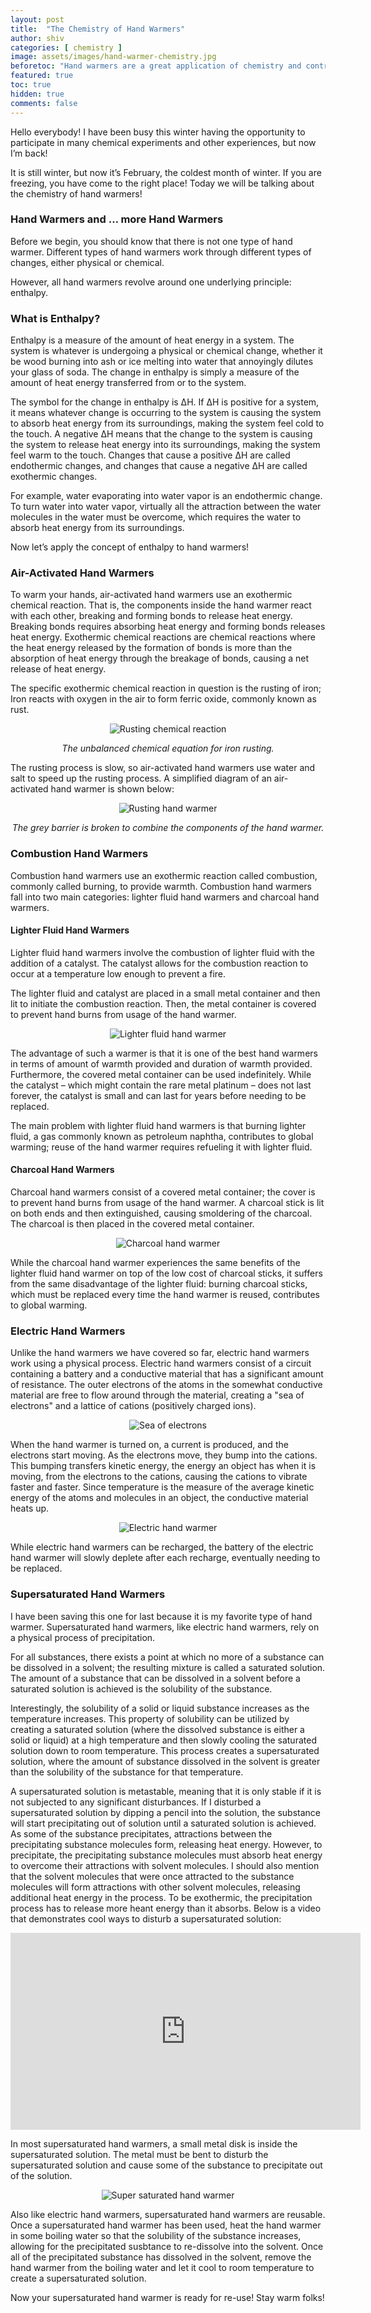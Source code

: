 ```yaml
---
layout: post
title:  "The Chemistry of Hand Warmers"
author: shiv
categories: [ chemistry ]
image: assets/images/hand-warmer-chemistry.jpg
beforetoc: "Hand warmers are a great application of chemistry and controlled reactions."
featured: true
toc: true
hidden: true
comments: false
---
```

<p>Hello everybody! I have been busy this winter having the opportunity to participate in many chemical experiments and other experiences, but now I’m back!</p>

<p>It is still winter, but now it’s February, the coldest month of winter. If you are freezing, you have come to the right place! Today we will be talking about the chemistry of hand warmers!
</p>

### Hand Warmers and … more Hand Warmers
<p>Before we begin, you should know that there is not one type of hand warmer. Different types of hand warmers work through different types of changes, either physical or chemical.</p>

<p>However, all hand warmers revolve around one underlying principle: enthalpy.</p>

### What is Enthalpy?
<p>Enthalpy is a measure of the amount of heat energy in a system. The system is whatever is undergoing a physical or chemical change, whether it be wood burning into ash or ice melting into water that annoyingly dilutes your glass of soda. The change in enthalpy is simply a measure of the amount of heat energy transferred from or to the system.</p>

<p>The symbol for the change in enthalpy is ΔH. If ΔH is positive for a system, it means whatever change is occurring to the system is causing the system to absorb heat energy from its surroundings, making the system feel cold to the touch. A negative ΔH means that the change to the system is causing the system to release heat energy into its surroundings, making the system feel warm to the touch. Changes that cause a positive ΔH are called endothermic changes, and changes that cause a negative ΔH are called exothermic changes.</p>

<p>For example, water evaporating into water vapor is an endothermic change. To turn water into water vapor, virtually all the attraction between the water molecules in the water must be overcome, which requires the water to absorb heat energy from its surroundings.</p>

<p>Now let’s apply the concept of enthalpy to hand warmers!</p>


### Air-Activated Hand Warmers
<p>To warm your hands, air-activated hand warmers use an exothermic chemical reaction. That is, the components inside the hand warmer react with each other, breaking and forming bonds to release heat energy. Breaking bonds requires absorbing heat energy and forming bonds releases heat energy. Exothermic chemical reactions are chemical reactions where the heat energy released by the formation of bonds is more than the absorption of heat energy through the breakage of bonds, causing a net release of heat energy.</p>

<p>The specific exothermic chemical reaction in question is the rusting of iron; Iron reacts with oxygen in the air to form ferric oxide, commonly known as rust.</p>

<p style="text-align: center;">
<img class="shadow-lg" src="{{site.baseurl}}/assets/images/fe2o3.png" alt="Rusting chemical reaction" class="center" /></p>
<p   style="text-align: center;">
<i>The unbalanced chemical equation for iron rusting.</i>
</p>

<p>The rusting process is slow, so air-activated hand warmers use water and salt to speed up the rusting process. A simplified diagram of an air-activated hand warmer is shown below:</p>
<p style="text-align: center;">
<img class="shadow-lg" src="{{site.baseurl}}/assets/images/hand-warmer-rust-labeled.png" alt="Rusting hand warmer" class="center" /></p>
<p   style="text-align: center;">
<i>The grey barrier is broken to combine the components of the hand warmer.</i>
</p>

### Combustion Hand Warmers
<p>Combustion hand warmers use an exothermic reaction called combustion, commonly called burning, to provide warmth. Combustion hand warmers fall into two main categories: lighter fluid hand warmers and charcoal hand warmers.</p>

#### Lighter Fluid Hand Warmers
<p>Lighter fluid hand warmers involve the combustion of lighter fluid with the addition of a catalyst. The catalyst allows for the combustion reaction to occur at a temperature low enough to prevent a fire.</p>

<p>The lighter fluid and catalyst are placed in a small metal container and then lit to initiate the combustion reaction. Then, the metal container is covered to prevent hand burns from usage of the hand warmer.</p>

<p style="text-align: center;">
<img class="shadow-lg" src="{{site.baseurl}}/assets/images/lighter-fluid-hand-warmer.jpg" alt="Lighter fluid hand warmer" class="center" /></p>

<p>The advantage of such a warmer is that it is one of the best hand warmers in terms of amount of warmth provided and duration of warmth provided. Furthermore, the covered metal container can be used indefinitely. While the catalyst – which might contain the rare metal platinum – does not last forever, the catalyst is small and can last for years before needing to be replaced.</p>

<p>The main problem with lighter fluid hand warmers is that burning lighter fluid, a gas commonly known as petroleum naphtha, contributes to global warming; reuse of the hand warmer requires refueling it with lighter fluid.</p> 

#### Charcoal Hand Warmers
<p>Charcoal hand warmers consist of a covered metal container; the cover is to prevent hand burns from usage of the hand warmer. A charcoal stick is lit on both ends and then extinguished, causing smoldering of the charcoal. The charcoal is then placed in the covered metal container.</p>

<p style="text-align: center;">
<img class="shadow-lg" src="{{site.baseurl}}/assets/images/charcoal-hand-warmer.png" alt="Charcoal hand warmer" class="center" /></p>

<p>While the charcoal hand warmer experiences the same benefits of the lighter fluid hand warmer on top of the low cost of charcoal sticks, it suffers from the same disadvantage of the lighter fluid: burning charcoal sticks, which must be replaced every time the hand warmer is reused, contributes to global warming.</p>

### Electric Hand Warmers

Unlike the hand warmers we have covered so far, electric hand warmers work using a physical process. Electric hand warmers consist of a circuit containing a battery and a conductive material that has a significant amount of resistance. The outer electrons of the atoms in the somewhat conductive material are free to flow around through the material, creating a "sea of electrons" and a lattice of cations (positively charged ions).

<p style="text-align: center;">
<img class="shadow-lg" src="{{site.baseurl}}/assets/images/sea-of-electrons.png" alt="Sea of electrons" class="center" /></p>

<p>When the hand warmer is turned on, a current is produced, and the electrons start moving. As the electrons move, they bump into the cations. This bumping transfers kinetic energy, the energy an object has when it is moving, from the electrons to the cations, causing the cations to vibrate faster and faster. Since temperature is the measure of the average kinetic energy of the atoms and molecules in an object, the conductive material heats up.</p>

<p style="text-align: center;">
<img class="shadow-lg" src="{{site.baseurl}}/assets/images/electric-hand-warmer.png" alt="Electric hand warmer" class="center" /></p>

<p>While electric hand warmers can be recharged, the battery of the electric hand warmer will slowly deplete after each recharge, eventually needing to be replaced.</p>

### Supersaturated Hand Warmers
<p>I have been saving this one for last because it is my favorite type of hand warmer. Supersaturated hand warmers, like electric hand warmers, rely on a physical process of precipitation.</p>

<p>For all substances, there exists a point at which no more of a substance can be dissolved in a solvent; the resulting mixture is called a saturated solution. The amount of a substance that can be dissolved in a solvent before a saturated solution is achieved is the solubility of the substance.</p>

<p>Interestingly, the solubility of a solid or liquid substance increases as the temperature increases. This property of solubility can be utilized by creating a saturated solution (where the dissolved substance is either a solid or liquid) at a high temperature and then slowly cooling the saturated solution down to room temperature. This process creates a supersaturated solution, where the amount of substance dissolved in the solvent is greater than the solubility of the substance for that temperature.</p>

<p>A supersaturated solution is metastable, meaning that it is only stable if it is not subjected to any significant disturbances. If I disturbed a supersaturated solution by dipping a pencil into the solution, the substance will start precipitating out of solution until a saturated solution is achieved. As some of the substance precipitates, attractions between the precipitating substance molecules form, releasing heat energy. However, to precipitate, the precipitating substance molecules must absorb heat energy to overcome their attractions with solvent molecules. I should also mention that the solvent molecules that were once attracted to the substance molecules will form attractions with other solvent molecules, releasing additional heat energy in the process. To be exothermic, the precipitation process has to release more heant energy than it absorbs. Below is a video that demonstrates cool ways to disturb a supersaturated solution:</p>

<p style="text-align:center">
<iframe width="560" height="315" src="https://www.youtube.com/embed/zsFA5iKc6fU&amp;showinfo=0" title="YouTube video player" frameborder="0" allowfullscreen></iframe>
</p>

<p>In most supersaturated hand warmers, a small metal disk is inside the supersaturated solution. The metal must be bent to disturb the supersaturated solution and cause some of the substance to precipitate out of the solution.</p>

<p style="text-align: center;">
<img class="shadow-lg" src="{{site.baseurl}}/assets/images/ss-hand-warmer.png" alt="Super saturated hand warmer" class="center" /></p>

<p>Also like electric hand warmers, supersaturated hand warmers are reusable. Once a supersaturated hand warmer has been used, heat the hand warmer in some boiling water so that the solubility of the substance increases, allowing for the precipitated susbtance to re-dissolve into the solvent. Once all of the precipitated substance has dissolved in the solvent, remove the hand warmer from the boiling water and let it cool to room temperature to create a supersaturated solution.</p>

<p>Now your supersaturated hand warmer is ready for re-use! Stay warm folks!</p>
